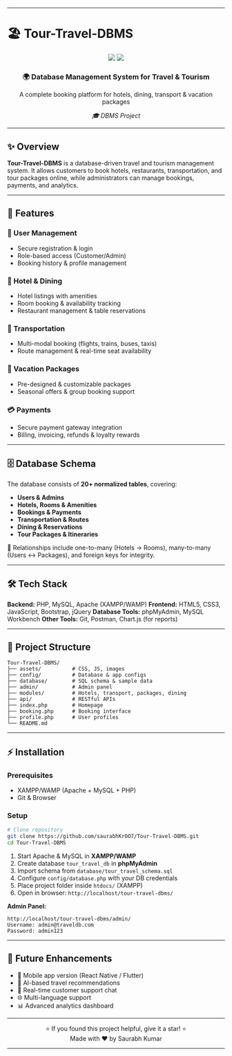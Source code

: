 

---

# 🏖️ Tour-Travel-DBMS

<div align="center">  
  <img src="https://img.shields.io/badge/MySQL-4479A1?style=for-the-badge&logo=mysql&logoColor=white">  
  <img src="https://img.shields.io/badge/PHP-777BB4?style=for-the-badge&logo=php&logoColor=white">  
</div>  

<div align="center">  
  <h3>🌍 Database Management System for Travel & Tourism</h3>  
  <p>A complete booking platform for hotels, dining, transport & vacation packages</p>  
  <p><em>🎓 DBMS Project</em></p>  
</div>  

---

## ✨ Overview

**Tour-Travel-DBMS** is a database-driven travel and tourism management system. It allows customers to book hotels, restaurants, transportation, and tour packages online, while administrators can manage bookings, payments, and analytics.

---

## 🚀 Features

### 👤 User Management

* Secure registration & login
* Role-based access (Customer/Admin)
* Booking history & profile management

### 🏨 Hotel & Dining

* Hotel listings with amenities
* Room booking & availability tracking
* Restaurant management & table reservations

### 🚗 Transportation

* Multi-modal booking (flights, trains, buses, taxis)
* Route management & real-time seat availability

### 🌴 Vacation Packages

* Pre-designed & customizable packages
* Seasonal offers & group booking support

### 💳 Payments

* Secure payment gateway integration
* Billing, invoicing, refunds & loyalty rewards

---

## 🗄️ Database Schema

The database consists of **20+ normalized tables**, covering:

* **Users & Admins**
* **Hotels, Rooms & Amenities**
* **Bookings & Payments**
* **Transportation & Routes**
* **Dining & Reservations**
* **Tour Packages & Itineraries**

📌 Relationships include one-to-many (Hotels → Rooms), many-to-many (Users ↔ Packages), and foreign keys for integrity.

---

## 🛠️ Tech Stack

**Backend:** PHP, MySQL, Apache (XAMPP/WAMP)
**Frontend:** HTML5, CSS3, JavaScript, Bootstrap, jQuery
**Database Tools:** phpMyAdmin, MySQL Workbench
**Other Tools:** Git, Postman, Chart.js (for reports)

---

## 📂 Project Structure

```
Tour-Travel-DBMS/
├── assets/          # CSS, JS, images
├── config/          # Database & app configs
├── database/        # SQL schema & sample data
├── admin/           # Admin panel
├── modules/         # Hotels, transport, packages, dining
├── api/             # RESTful APIs
├── index.php        # Homepage
├── booking.php      # Booking interface
├── profile.php      # User profiles
└── README.md
```

---

## ⚡ Installation

### Prerequisites

* XAMPP/WAMP (Apache + MySQL + PHP)
* Git & Browser

### Setup

```bash
# Clone repository
git clone https://github.com/saurabhKrOO7/Tour-Travel-DBMS.git
cd Tour-Travel-DBMS
```

1. Start Apache & MySQL in **XAMPP/WAMP**
2. Create database `tour_travel_db` in **phpMyAdmin**
3. Import schema from `database/tour_travel_schema.sql`
4. Configure `config/database.php` with your DB credentials
5. Place project folder inside `htdocs/` (XAMPP)
6. Open in browser: `http://localhost/tour-travel-dbms/`

**Admin Panel:**

```
http://localhost/tour-travel-dbms/admin/  
Username: admin@traveldb.com  
Password: admin123  
```


---

## 🎯 Future Enhancements

* 📱 Mobile app version (React Native / Flutter)
* 🤖 AI-based travel recommendations
* 💬 Real-time customer support chat
* 🌐 Multi-language support
* 📊 Advanced analytics dashboard

---

<div align="center">  
  ⭐ If you found this project helpful, give it a star! ⭐  
  <br>Made with ❤️ by Saurabh Kumar  
</div>  

---

